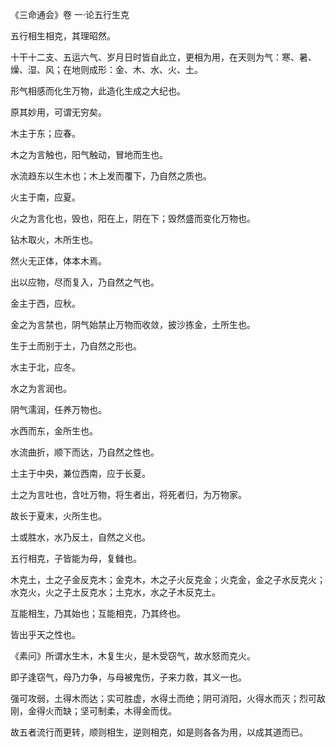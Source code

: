 《三命通会》卷 一·论五行生克

五行相生相克，其理昭然。

十干十二支、五运六气、岁月日时皆自此立，更相为用，在天则为气：寒、暑、燥、湿、风；在地则成形：金、木、水、火、土。

形气相感而化生万物，此造化生成之大纪也。

原其妙用，可谓无穷矣。

木主于东；应春。

木之为言触也，阳气触动，冒地而生也。

水流趋东以生木也；木上发而覆下，乃自然之质也。

火主于南，应夏。

火之为言化也，毁也，阳在上，阴在下；毁然盛而变化万物也。

钻木取火，木所生也。

然火无正体，体本木焉。

出以应物，尽而复入，乃自然之气也。

金主于西，应秋。

金之为言禁也，阴气始禁止万物而收敛，披沙拣金，土所生也。

生于土而别于土，乃自然之形也。

水主于北，应冬。

水之为言润也。

阴气濡润，任养万物也。

水西而东，金所生也。

水流曲折，顺下而达，乃自然之性也。

土主于中央，兼位西南，应于长夏。

土之为言吐也，含吐万物，将生者出，将死者归，为万物家。

故长于夏末，火所生也。

土或胜水，水乃反土，自然之义也。

五行相克，子皆能为母，复雠也。

木克土，土之子金反克木；金克木，木之子火反克金；火克金，金之子水反克火；水克火，火之子土反克水；土克水，水之子木反克土。

互能相生，乃其始也；互能相克，乃其终也。

皆出乎天之性也。

《素问》所谓水生木，木复生火，是木受窃气，故水怒而克火。

即子逢窃气，母乃力争，与母被鬼伤，子来力救，其义一也。

强可攻弱，土得木而达；实可胜虚，水得土而绝；阴可消阳，火得水而灭；烈可敌刚，金得火而缺；坚可制柔，木得金而伐。

故五者流行而更转，顺则相生，逆则相克，如是则各各为用，以成其道而已。

